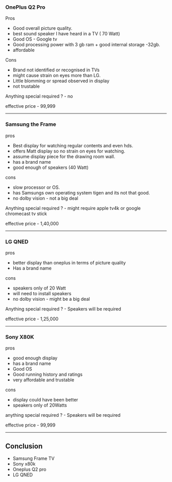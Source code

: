 
### **OnePlus Q2 Pro** 

Pros 
- Good overall picture quality.
- best sound speaker I have heard in a TV ( 70 Watt)
- Good OS - Google tv
- Good processing power with 3 gb ram + good internal storage -32gb.
- affordable 

Cons
- Brand not identified or recognised in TVs
- might cause strain on eyes more than LG. 
- Little blomming or spread observed in display
- not trustable

Anything special required ?  - no

effective price - 99,999

----

### Samsung the Frame

pros
- Best display for watching regular contents and even hds.
- offers Matt display so no strain on eyes for watching.
- assume display piece for the drawing room wall. 
- has a brand name
- good enough of speakers (40 Watt)

cons 
- slow processor or OS.
- has Samsungs own operating system tigen and its not that good.
- no dolby vision - not a big deal

Anything special required ? - might require apple tv4k or google chromecast tv stick

effective price - 1,40,000

----

### LG QNED 

pros 
- better display than oneplus in terms of picture quality 
- Has a brand name

cons 
- speakers only of 20 Watt
- will need to install speakers
- no dolby vision - might be a big deal

Anything special required ? - Speakers will be required

effective price - 1,25,000

--- 

### Sony X80K

pros 
- good enough display
- has a brand name
- Good OS
- Good running history and ratings
- very affordable and trustable

cons
- display could have been better
- speakers only of 20Watts

anything special required ? - Speakers will be required

effective price - 99,999

----

## Conclusion 

- Samsung Frame TV
- Sony x80k
- Oneplus Q2 pro 
- LG QNED
